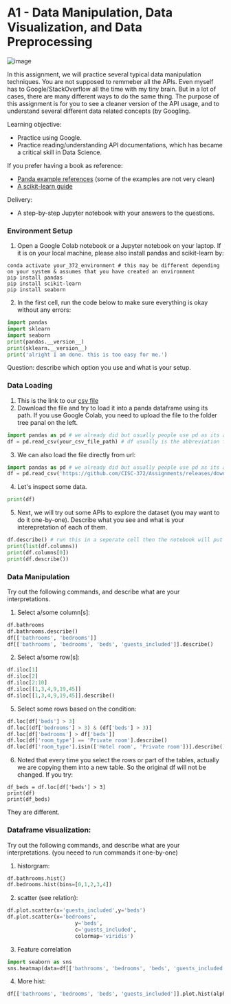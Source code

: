 
# A1 - Data Manipulation, Data Visualization, and Data Preprocessing

![image](https://user-images.githubusercontent.com/8474647/105572271-21ab1c80-5d24-11eb-9088-ce16aff15eac.png)


In this assignment, we will practice several typical data manipulation techniques. 
You are not supposed to remmeber all the APIs. Even myself has to Google/StackOverflow all the time with my tiny brain.
But in a lot of cases, there are many different ways to do the same thing. 
The purpose of this assignment is for you to see a cleaner version of the API usage, and to understand several different data related concepts (by Googling.

Learning objective:
- Practice using Google.
- Practice reading/understanding API documentations, which has became a critical skill in Data Science. 

If you prefer having a book as reference:
- [Panda example references](https://riptutorial.com/Download/pandas.pdf) (some of the examples are not very clean)
- [A scikit-learn guide](http://www.smallake.kr/wp-content/uploads/2017/03/Mastering-Machine-Learning-with-scikit-learn.pdf)

Delivery:
- A step-by-step Jupyter notebook with your answers to the questions.

### Environment Setup

1. Open a Google Colab notebook or a Jupyter notebook on your laptop. If it is on your local machine, please also install pandas and scikit-learn by:
```
conda activate your_372_environment # this may be different depending on your system & assumes that you have created an environment
pip install pandas
pip install scikit-learn
pip install seaborn
```
2. In the first cell, run the code below to make sure everything is okay without any errors:

```python
import pandas
import sklearn
import seaborn
print(pandas.__version__)
print(sklearn.__version__)
print('alright I am done. this is too easy for me.')
```

Question: describe which option you use and what is your setup.

### Data Loading 

1. This is the link to our [csv file ](https://github.com/CISC-372/Assignments/releases/download/a1/train.csv)
2. Download the file and try to load it into a panda dataframe using its path. If you use Google Colab, you need to upload the file to the folder tree panal on the left. 
```python
import pandas as pd # we already did but usually people use pd as its abbreviation.
df = pd.read_csv(your_csv_file_path) # df usually is the abbreviation for `data frame` (like a table)
```
3. We can also load the file directly from url:
```python
import pandas as pd # we already did but usually people use pd as its abbreviation.
df = pd.read_csv('https://github.com/CISC-372/Assignments/releases/download/a1/train.csv')
```
4. Let's inspect some data.
```python
print(df)
```
5. Next, we will try out some APIs to explore the dataset (you may want to do it one-by-one). Describe what you see and what is your interepretation of each of them.
```python
df.describe() # run this in a seperate cell then the notebook will put the result into a nice table
print(list(df.columns))
print(df.columns[0])
print(df.describe())
```

### Data Manipulation

Try out the following commands, and describe what are your interpretations.

1. Select a/some column[s]:
```python
df.bathrooms
df.bathrooms.describe()
df[['bathrooms', 'bedrooms']]
df[['bathrooms', 'bedrooms', 'beds', 'guests_included']].describe()
```
2. Select a/some row[s]:
```python
df.iloc[1]
df.iloc[2]
df.iloc[2:10]
df.iloc[[1,3,4,9,19,45]]
df.iloc[[1,3,4,9,19,45]].describe()
```
5. Select some rows based on the condition:
```python
df.loc[df['beds'] > 3] 
df.loc[(df['bedrooms'] > 3) & (df['beds'] > 3)] 
df.loc[df['bedrooms'] > df['beds']]
df.loc[df['room_type'] == 'Private room'].describe()
df.loc[df['room_type'].isin(['Hotel room', 'Private room'])].describe()
```
6. Noted that every time you select the rows or part of the tables, actually we are copying them into a new table. So the original df will not be changed.
If you try:
```
df_beds = df.loc[df['beds'] > 3] 
print(df)
print(df_beds)
```
They are different. 

### Dataframe visualization:

Try out the following commands, and describe what are your interpretations. (you neeed to run commands it one-by-one)
1. historgram:
```python
df.bathrooms.hist()
df.bedrooms.hist(bins=[0,1,2,3,4])
```
2. scatter (see relation):
```python
df.plot.scatter(x='guests_included',y='beds')
df.plot.scatter(x='bedrooms',
                      y='beds',
                      c='guests_included',
                      colormap='viridis')
```
3. Feature correlation
```python
import seaborn as sns
sns.heatmap(data=df[['bathrooms', 'bedrooms', 'beds', 'guests_included']].corr(), annot=True)
```
4. More hist:
```python
df[['bathrooms', 'bedrooms', 'beds', 'guests_included']].plot.hist(alpha=0.3, bins=[1,2,3,4,5,6]);
```




